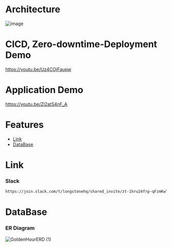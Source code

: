 # Architecture
![image](https://github.com/abcdaramgi/Longstone/assets/69470424/1a6d7a34-8398-4152-9f9c-a77e12803535)

# CICD, Zero-downtime-Deployment Demo 
https://youtu.be/Uz4COjFaupw

# Application Demo
https://youtu.be/Zl2atS4nF_A


# Features

-   [Link](#link)
-   [DataBase](#database)

# Link

### Slack

```md
https://join.slack.com/t/longstonehq/shared_invite/zt-1hru24frp-qFzmKwTflfKXBQK0O3BKdw
```

# DataBase

### ER Diagram

![GoldenHourERD (1)](https://user-images.githubusercontent.com/86977236/201834071-ad7bf15f-7790-4ef3-91ce-5474442c35c2.png)
